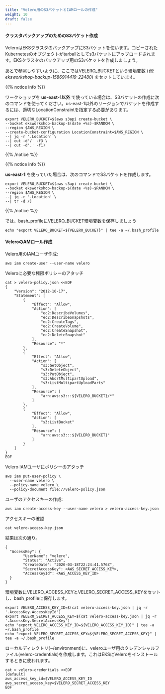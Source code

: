 ```yaml
---
title: "Velero用のS3バケットとIAMロールの作成"
weight: 10
draft: false
---
```


<!--
#### Create an S3 bucket to backup cluster
-->
#### クラスタバックアップのためのS3バケット作成

<!--
Velero uses AWS S3 bucket to backup EKS cluster. It uploads a tarball of copied Kubernetes objects into S3 bucket. Let's create an S3 bucket to backup our EKS cluster.
-->
VeleroはEKSクラスタのバックアップにS3バケットを使います。コピーされたKubernetesのオブジェクトがtarballとしてs3バケットにアップロードされます。EKSクラスタのバックアップ用のS3バケットを作成しましょう。

<!--
We set the VELERO_BUCKET environment variable with the bucket name (*example: eksworkshop-backup-1586914410-22480*) created to make it easier to refer to the S3 Bucket later.
-->
あとで参照しやすいように、ここではVELERO_BUCKETという環境変数 (*例: eksworkshop-backup-1586914419-22480*) をセットしています。

{{% notice info %}}
<!--
If you are running this workshop in a **region other than us-east-1**, use the command below to create S3 bucket. Regions outside of us-east-1 require the appropriate LocationConstraint to be specified in order to create the bucket in the desired region.
-->
ワークショップを **us-east-1以外** で使っている場合は、S3バケットの作成に次のコマンドを使ってください。us-east-1以外のリージョンでバケットを作成するには、適切なLocationConstraintを指定する必要があります。

```
export VELERO_BUCKET=$(aws s3api create-bucket \
--bucket eksworkshop-backup-$(date +%s)-$RANDOM \
--region $AWS_REGION \
--create-bucket-configuration LocationConstraint=$AWS_REGION \
--| jq -r '.Location' \
--| cut -d'/' -f3 \
--| cut -d'.' -f1)
```
{{% /notice %}}

{{% notice info %}}
<!--
For **us-east-1**, use the command below to create S3 bucket. 
-->
**us-east-1** を使っていた場合は、次のコマンドでS3バケットを作成します。

```
export VELERO_BUCKET=$(aws s3api create-bucket \
--bucket eksworkshop-backup-$(date +%s)-$RANDOM \
--region $AWS_REGION \
--| jq -r '.Location' \
--| tr -d /)
```
{{% /notice %}}

<!--
Now, let’s save the VELERO_BUCKET environment variable into the bash_profile
-->
では、bash_profileにVELERO_BUCKET環境変数を保存しましょう
```
echo "export VELERO_BUCKET=${VELERO_BUCKET}" | tee -a ~/.bash_profile
```

<!--
#### Create an IAM role Velero:
-->
#### VeleroのAMロール作成

<!--
Create an IAM user for Velero:
-->
Velero用のIAMユーザ作成:

```
aws iam create-user --user-name velero
```

<!--
Attach policies to give velero the necessary permissions:
-->
Veleroに必要な権限ポリシーのアタッチ

```
cat > velero-policy.json <<EOF
{
    "Version": "2012-10-17",
    "Statement": [
        {
            "Effect": "Allow",
            "Action": [
                "ec2:DescribeVolumes",
                "ec2:DescribeSnapshots",
                "ec2:CreateTags",
                "ec2:CreateVolume",
                "ec2:CreateSnapshot",
                "ec2:DeleteSnapshot"
            ],
            "Resource": "*"
        },
        {
            "Effect": "Allow",
            "Action": [
                "s3:GetObject",
                "s3:DeleteObject",
                "s3:PutObject",
                "s3:AbortMultipartUpload",
                "s3:ListMultipartUploadParts"
            ],
            "Resource": [
                "arn:aws:s3:::${VELERO_BUCKET}/*"
            ]
        },
        {
            "Effect": "Allow",
            "Action": [
                "s3:ListBucket"
            ],
            "Resource": [
                "arn:aws:s3:::${VELERO_BUCKET}"
            ]
        }
    ]
}
EOF
```

<!--
Attach policy to velero IAM User
-->
Velero IAMユーザにポリシーのアタッチ
```
aws iam put-user-policy \
  --user-name velero \
  --policy-name velero \
  --policy-document file://velero-policy.json
```

<!--
Create an access key for the user:
-->
ユーザのアクセスキーの作成:
```
aws iam create-access-key --user-name velero > velero-access-key.json
```
<!--
Verify the access key created
-->
アクセスキーの確認
```
cat velero-access-key.json
```
<!--
The result should look like below. 
-->
結果は次の通り。
```
{
  "AccessKey": {
        "UserName": "velero",
        "Status": "Active",
        "CreateDate": "2020-03-18T22:24:41.576Z",
        "SecretAccessKey": <AWS_SECRET_ACCESS_KEY>,
        "AccessKeyId": <AWS_ACCESS_KEY_ID>
  }
}
```
<!--
Now, let’s set the VELERO_ACCESS_KEY_ID and VELERO_SECRET_ACCESS_KEY environment variables and save them to bash_profile.
-->
環境変数にVELERO_ACCESS_KEYとVELERO_SECRET_ACCESS_KEYをセットし、bash_profileに保存します。
```
export VELERO_ACCESS_KEY_ID=$(cat velero-access-key.json | jq -r '.AccessKey.AccessKeyId')
export VELERO_SECRET_ACCESS_KEY=$(cat velero-access-key.json | jq -r '.AccessKey.SecretAccessKey')
echo "export VELERO_ACCESS_KEY_ID=${VELERO_ACCESS_KEY_ID}" | tee -a ~/.bash_profile
echo "export VELERO_SECRET_ACCESS_KEY=${VELERO_SECRET_ACCESS_KEY}" | tee -a ~/.bash_profile
```

<!--
Create a credentials file (velero-credentials) specfic to velero user in your local directory (~/environment). We will need this file when we install velero on EKS
-->
ローカルディレクトリ(~/environment)に、veleroユーザ用のクレデンシャルファイル(velero-credentials)を作成します。これはEKSにVeleroをインストールするときに使われます。

```
cat > velero-credentials <<EOF
[default]
aws_access_key_id=$VELERO_ACCESS_KEY_ID
aws_secret_access_key=$VELERO_SECRET_ACCESS_KEY
EOF
```
